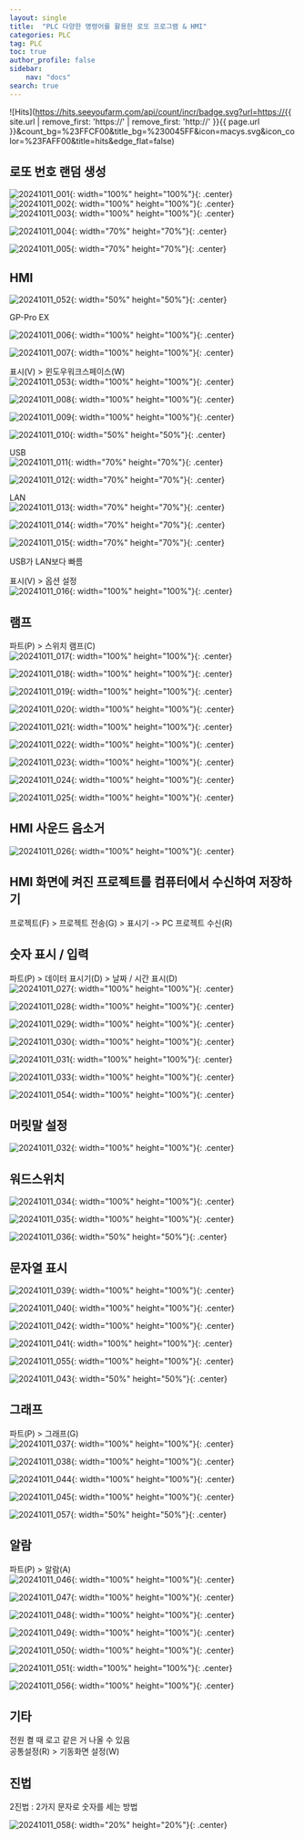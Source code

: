```yaml
---
layout: single
title:  "PLC 다양한 명령어를 활용한 로또 프로그램 & HMI"
categories: PLC
tag: PLC
toc: true
author_profile: false
sidebar:
    nav: "docs"
search: true
---
```


![Hits](https://hits.seeyoufarm.com/api/count/incr/badge.svg?url=https://{{ site.url | remove_first: 'https://' | remove_first: 'http://' }}{{ page.url }}&count_bg=%23FFCF00&title_bg=%230045FF&icon=macys.svg&icon_color=%23FAFF00&title=hits&edge_flat=false)

## 로또 번호 랜덤 생성  
![20241011_001](/images/2024-10-11-PLC_class/20241011_001.PNG){: width="100%" height="100%"}{: .center}  
![20241011_002](/images/2024-10-11-PLC_class/20241011_002.PNG){: width="100%" height="100%"}{: .center}  
![20241011_003](/images/2024-10-11-PLC_class/20241011_003.PNG){: width="100%" height="100%"}{: .center}  
  
![20241011_004](/images/2024-10-11-PLC_class/20241011_004.PNG){: width="70%" height="70%"}{: .center}  
  
![20241011_005](/images/2024-10-11-PLC_class/20241011_005.PNG){: width="70%" height="70%"}{: .center}  

## HMI  

![20241011_052](/images/2024-10-11-PLC_class/20241011_052.jpg){: width="50%" height="50%"}{: .center}  
  
GP-Pro EX  

![20241011_006](/images/2024-10-11-PLC_class/20241011_006.PNG){: width="100%" height="100%"}{: .center}  
  
![20241011_007](/images/2024-10-11-PLC_class/20241011_007.PNG){: width="100%" height="100%"}{: .center}  

표시(V) > 윈도우워크스페이스(W)  
![20241011_053](/images/2024-10-11-PLC_class/20241011_053.jpg){: width="100%" height="100%"}{: .center}  
  
![20241011_008](/images/2024-10-11-PLC_class/20241011_008.PNG){: width="100%" height="100%"}{: .center}  
  
![20241011_009](/images/2024-10-11-PLC_class/20241011_009.PNG){: width="100%" height="100%"}{: .center}  
  
![20241011_010](/images/2024-10-11-PLC_class/20241011_010.PNG){: width="50%" height="50%"}{: .center}  
  
USB  
![20241011_011](/images/2024-10-11-PLC_class/20241011_011.PNG){: width="70%" height="70%"}{: .center}  
  
![20241011_012](/images/2024-10-11-PLC_class/20241011_012.PNG){: width="70%" height="70%"}{: .center}  
  
LAN  
![20241011_013](/images/2024-10-11-PLC_class/20241011_013.PNG){: width="70%" height="70%"}{: .center}  
  
![20241011_014](/images/2024-10-11-PLC_class/20241011_014.PNG){: width="70%" height="70%"}{: .center}  
  
![20241011_015](/images/2024-10-11-PLC_class/20241011_015.PNG){: width="70%" height="70%"}{: .center}  

USB가 LAN보다 빠름  
  

표시(V) > 옵션 설정  
![20241011_016](/images/2024-10-11-PLC_class/20241011_016.PNG){: width="100%" height="100%"}{: .center}  

## 램프  
파트(P) > 스위치 램프(C)  
![20241011_017](/images/2024-10-11-PLC_class/20241011_017.PNG){: width="100%" height="100%"}{: .center}  
  
![20241011_018](/images/2024-10-11-PLC_class/20241011_018.PNG){: width="100%" height="100%"}{: .center}  
  
![20241011_019](/images/2024-10-11-PLC_class/20241011_019.PNG){: width="100%" height="100%"}{: .center}  
  
![20241011_020](/images/2024-10-11-PLC_class/20241011_020.PNG){: width="100%" height="100%"}{: .center}  
  
![20241011_021](/images/2024-10-11-PLC_class/20241011_021.PNG){: width="100%" height="100%"}{: .center}  
  
![20241011_022](/images/2024-10-11-PLC_class/20241011_022.PNG){: width="100%" height="100%"}{: .center}  
  
![20241011_023](/images/2024-10-11-PLC_class/20241011_023.PNG){: width="100%" height="100%"}{: .center}  
  
![20241011_024](/images/2024-10-11-PLC_class/20241011_024.PNG){: width="100%" height="100%"}{: .center}  
  
![20241011_025](/images/2024-10-11-PLC_class/20241011_025.PNG){: width="100%" height="100%"}{: .center}  
  
## HMI 사운드 음소거  
![20241011_026](/images/2024-10-11-PLC_class/20241011_026.PNG){: width="100%" height="100%"}{: .center}  

## HMI 화면에 켜진 프로젝트를 컴퓨터에서 수신하여 저장하기  
프로젝트(F) > 프로젝트 전송(G) > 표시기 -> PC 프로젝트 수신(R)  

## 숫자 표시 / 입력  
파트(P) > 데이터 표시기(D) > 날짜 / 시간 표시(D)  
![20241011_027](/images/2024-10-11-PLC_class/20241011_027.PNG){: width="100%" height="100%"}{: .center}  
  
![20241011_028](/images/2024-10-11-PLC_class/20241011_028.PNG){: width="100%" height="100%"}{: .center}  
  
![20241011_029](/images/2024-10-11-PLC_class/20241011_029.PNG){: width="100%" height="100%"}{: .center}  
  
![20241011_030](/images/2024-10-11-PLC_class/20241011_030.PNG){: width="100%" height="100%"}{: .center}  
  
![20241011_031](/images/2024-10-11-PLC_class/20241011_031.PNG){: width="100%" height="100%"}{: .center}  
  
![20241011_033](/images/2024-10-11-PLC_class/20241011_033.PNG){: width="100%" height="100%"}{: .center}  

![20241011_054](/images/2024-10-11-PLC_class/20241011_054.jpg){: width="100%" height="100%"}{: .center}  
  
## 머릿말 설정  
![20241011_032](/images/2024-10-11-PLC_class/20241011_032.PNG){: width="100%" height="100%"}{: .center}  

## 워드스위치  
![20241011_034](/images/2024-10-11-PLC_class/20241011_034.PNG){: width="100%" height="100%"}{: .center}  
  
![20241011_035](/images/2024-10-11-PLC_class/20241011_035.PNG){: width="100%" height="100%"}{: .center}  
  
![20241011_036](/images/2024-10-11-PLC_class/20241011_036.PNG){: width="50%" height="50%"}{: .center}  

## 문자열 표시  
![20241011_039](/images/2024-10-11-PLC_class/20241011_039.PNG){: width="100%" height="100%"}{: .center}  
  
![20241011_040](/images/2024-10-11-PLC_class/20241011_040.PNG){: width="100%" height="100%"}{: .center}  
  
![20241011_042](/images/2024-10-11-PLC_class/20241011_042.PNG){: width="100%" height="100%"}{: .center}  
  
![20241011_041](/images/2024-10-11-PLC_class/20241011_041.PNG){: width="100%" height="100%"}{: .center}  
  
![20241011_055](/images/2024-10-11-PLC_class/20241011_055.jpg){: width="100%" height="100%"}{: .center}  
  
![20241011_043](/images/2024-10-11-PLC_class/20241011_043.PNG){: width="50%" height="50%"}{: .center}  
  
## 그래프  
파트(P) > 그래프(G)  
![20241011_037](/images/2024-10-11-PLC_class/20241011_037.PNG){: width="100%" height="100%"}{: .center}  
  
![20241011_038](/images/2024-10-11-PLC_class/20241011_038.PNG){: width="100%" height="100%"}{: .center}  
  
![20241011_044](/images/2024-10-11-PLC_class/20241011_044.PNG){: width="100%" height="100%"}{: .center}  
  
![20241011_045](/images/2024-10-11-PLC_class/20241011_045.PNG){: width="100%" height="100%"}{: .center}  
  
![20241011_057](/images/2024-10-11-PLC_class/20241011_057.gif){: width="50%" height="50%"}{: .center}  

## 알람  
파트(P) > 알람(A)  
![20241011_046](/images/2024-10-11-PLC_class/20241011_046.PNG){: width="100%" height="100%"}{: .center}  
  
![20241011_047](/images/2024-10-11-PLC_class/20241011_047.PNG){: width="100%" height="100%"}{: .center}  
  
![20241011_048](/images/2024-10-11-PLC_class/20241011_048.PNG){: width="100%" height="100%"}{: .center}  
  
![20241011_049](/images/2024-10-11-PLC_class/20241011_049.PNG){: width="100%" height="100%"}{: .center}  
  
![20241011_050](/images/2024-10-11-PLC_class/20241011_050.PNG){: width="100%" height="100%"}{: .center}  
  
![20241011_051](/images/2024-10-11-PLC_class/20241011_051.PNG){: width="100%" height="100%"}{: .center}  
  
![20241011_056](/images/2024-10-11-PLC_class/20241011_056.jpg){: width="100%" height="100%"}{: .center}  
  
## 기타  
전원 켤 때 로고 같은 거 나올 수 있음  
공통설정(R) > 기동화면 설정(W)  

## 진법  
2진법 : 2가지 문자로 숫자를 세는 방법  
  
![20241011_058](/images/2024-10-11-PLC_class/20241011_058.png){: width="20%" height="20%"}{: .center}  